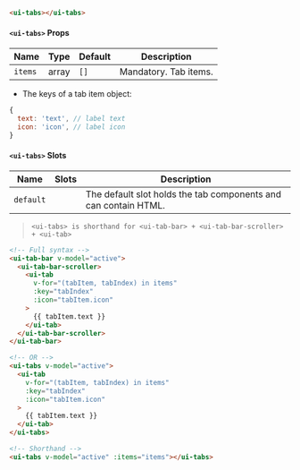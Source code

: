 ```html
<ui-tabs></ui-tabs>
```

#### `<ui-tabs>` Props

| Name    | Type  | Default | Description           |
| ------- | ----- | ------- | --------------------- |
| `items` | array | `[]`    | Mandatory. Tab items. |

- The keys of a tab item object:

```js
{
  text: 'text', // label text
  icon: 'icon', // label icon
}
```

#### `<ui-tabs>` Slots

| Name      | Slots | Description                                                     |
| --------- | ----- | --------------------------------------------------------------- |
| `default` |       | The default slot holds the tab components and can contain HTML. |

> `<ui-tabs> is shorthand for <ui-tab-bar> + <ui-tab-bar-scroller> + <ui-tab>`

```html
<!-- Full syntax -->
<ui-tab-bar v-model="active">
  <ui-tab-bar-scroller>
    <ui-tab
      v-for="(tabItem, tabIndex) in items"
      :key="tabIndex"
      :icon="tabItem.icon"
    >
      {{ tabItem.text }}
    </ui-tab>
  </ui-tab-bar-scroller>
</ui-tab-bar>

<!-- OR -->
<ui-tabs v-model="active">
  <ui-tab
    v-for="(tabItem, tabIndex) in items"
    :key="tabIndex"
    :icon="tabItem.icon"
  >
    {{ tabItem.text }}
  </ui-tab>
</ui-tabs>

<!-- Shorthand -->
<ui-tabs v-model="active" :items="items"></ui-tabs>
```
